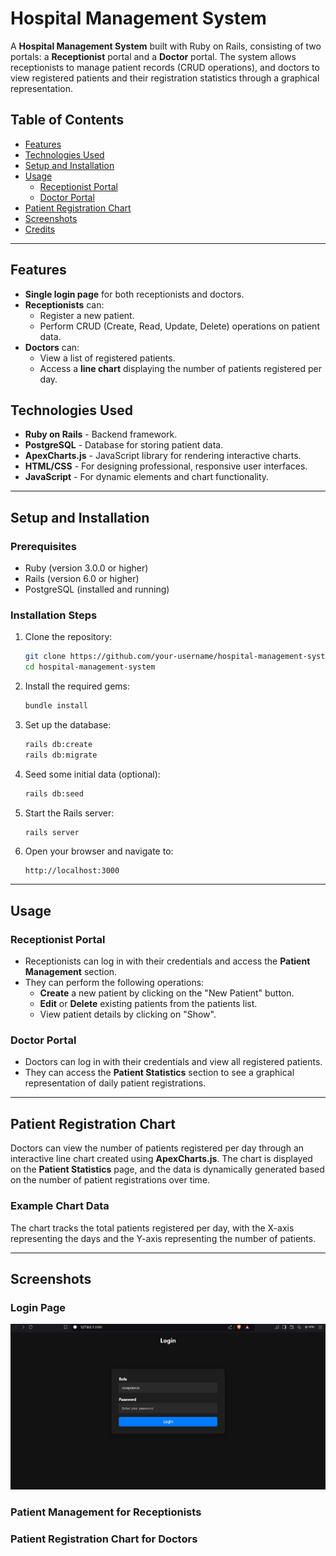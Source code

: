 # Hospital Management System

A **Hospital Management System** built with Ruby on Rails, consisting of two portals: a **Receptionist** portal and a **Doctor** portal. The system allows receptionists to manage patient records (CRUD operations), and doctors to view registered patients and their registration statistics through a graphical representation.

## Table of Contents

- [Features](#features)
- [Technologies Used](#technologies-used)
- [Setup and Installation](#setup-and-installation)
- [Usage](#usage)
  - [Receptionist Portal](#receptionist-portal)
  - [Doctor Portal](#doctor-portal)
- [Patient Registration Chart](#patient-registration-chart)
- [Screenshots](#screenshots)
- [Credits](#credits)

---

## Features

- **Single login page** for both receptionists and doctors.
- **Receptionists** can:
  - Register a new patient.
  - Perform CRUD (Create, Read, Update, Delete) operations on patient data.
- **Doctors** can:
  - View a list of registered patients.
  - Access a **line chart** displaying the number of patients registered per day.

## Technologies Used

- **Ruby on Rails** - Backend framework.
- **PostgreSQL** - Database for storing patient data.
- **ApexCharts.js** - JavaScript library for rendering interactive charts.
- **HTML/CSS** - For designing professional, responsive user interfaces.
- **JavaScript** - For dynamic elements and chart functionality.

---

## Setup and Installation

### Prerequisites

- Ruby (version 3.0.0 or higher)
- Rails (version 6.0 or higher)
- PostgreSQL (installed and running)

### Installation Steps

1. Clone the repository:

   ```bash
   git clone https://github.com/your-username/hospital-management-system.git
   cd hospital-management-system
   ```

2. Install the required gems:

   ```bash
   bundle install
   ```

3. Set up the database:

   ```bash
   rails db:create
   rails db:migrate
   ```

4. Seed some initial data (optional):

   ```bash
   rails db:seed
   ```

5. Start the Rails server:

   ```bash
   rails server
   ```

6. Open your browser and navigate to:

   ```
   http://localhost:3000
   ```

---

## Usage

### Receptionist Portal

- Receptionists can log in with their credentials and access the **Patient Management** section.
- They can perform the following operations:
  - **Create** a new patient by clicking on the "New Patient" button.
  - **Edit** or **Delete** existing patients from the patients list.
  - View patient details by clicking on "Show".

### Doctor Portal

- Doctors can log in with their credentials and view all registered patients.
- They can access the **Patient Statistics** section to see a graphical representation of daily patient registrations.

---

## Patient Registration Chart

Doctors can view the number of patients registered per day through an interactive line chart created using **ApexCharts.js**. The chart is displayed on the **Patient Statistics** page, and the data is dynamically generated based on the number of patient registrations over time.

### Example Chart Data

The chart tracks the total patients registered per day, with the X-axis representing the days and the Y-axis representing the number of patients.

---

## Screenshots

### Login Page
<img src="loginPage.png">

### Patient Management for Receptionists


### Patient Registration Chart for Doctors


